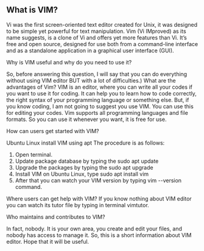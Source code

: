 ## What is VIM?

Vi was the first screen-oriented text editor created for Unix, it was designed to be simple yet powerful for text manipulation. Vim (Vi IMproved) as its name suggests, is a clone of Vi and offers yet more features than Vi. It’s free and open source, designed for use both from a command-line interface and as a standalone application in a graphical user interface (GUI).

Why is VIM useful and why do you need to use it?

So, before answering this question, I will say that you can do everything without using VIM editor BUT with a lot of difficulties.) What are the advantages of Vim? VIM is an editor, where you can write all your codes if you want to use it for coding. It can help you to learn how to code correctly, the right syntax of your programming language or something else. But, if you know coding, I am not going to suggest you use VIM. You can use this for editing your codes. Vim supports all programming languages and file formats. So you can use it whenever you want, it is free for use.

How can users get started with VIM?

Ubuntu Linux install VIM using apt
The procedure is as follows:
1. Open terminal. 
2. Update package database by typing the sudo apt update
3. Upgrade the packages by typing the sudo apt upgrade 
4. Install VIM on Ubuntu Linux, type sudo apt install vim 
5. After that you can watch your VIM version by typing vim --version command.

Where users can get help with VIM?
 If you know nothing about VIM editor you can watch its tutor file by typing in terminal vimtutor.

Who maintains and contributes to VIM?

In fact, nobody. It is your own area, you create and edit your files, and nobody has access to manage it.
So, this is a short information about VIM editor. Hope that it will be useful.

